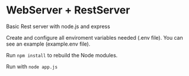# WebServer + RestServer
Basic Rest server with node.js and express

Create and configure all enviroment variables needed (.env file). You can see an example (example.env file).

Run ```npm install``` to rebuild the Node modules.

Run with ```node app.js```
